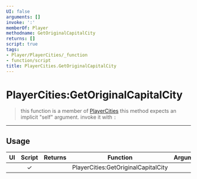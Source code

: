 ```yaml
---
UI: false
arguments: []
invoke: ':'
memberOf: Player
methodname: GetOriginalCapitalCity
returns: []
script: true
tags:
- Player/PlayerCities/_function
- function/script
title: PlayerCities.GetOriginalCapitalCity
---
```

# PlayerCities:GetOriginalCapitalCity
> this function is a member of [PlayerCities](civ-6/lua/PlayerCities.md)
> this method expects an implicit "self" argument. invoke it with `:`
-----
## Usage
|  UI | Script | Returns | Function | Arguments |
|:---:|:------:|-------:|:--------:|:---------|
| |✓||PlayerCities:GetOriginalCapitalCity||

